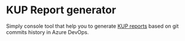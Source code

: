 # KUP Report generator

Simply console tool that help you to generate [KUP reports](https://www.pit.pl/koszty-uzyskania-przychodu-pit/) based on git commits history in Azure DevOps.
